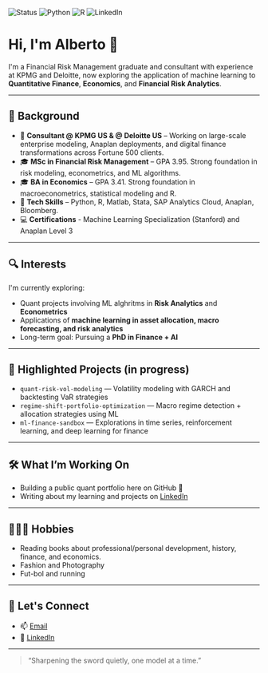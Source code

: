![Status](https://img.shields.io/badge/Building-QuantPortfolio-blueviolet)
![Python](https://img.shields.io/badge/Python-Expert-blue)
![R](https://img.shields.io/badge/R-Intermediate-lightgrey)
![LinkedIn](https://img.shields.io/badge/Connect-LinkedIn-blue?logo=linkedin)

# Hi, I'm Alberto 👋

I'm a Financial Risk Management graduate and consultant with experience at KPMG and Deloitte, now exploring the application of machine learning to **Quantitative Finance**, **Economics**, and **Financial Risk Analytics**.

---

## 💼 Background

- 💼 **Consultant @ KPMG US & @ Deloitte US** – Working on large-scale enterprise modeling, Anaplan deployments, and digital finance transformations across Fortune 500 clients.
- 🎓 **MSc in Financial Risk Management** – GPA 3.95. Strong foundation in risk modeling, econometrics, and ML algorithms.
- 🎓 **BA in Economics** – GPA 3.41. Strong foundation in macroeconometrics, statistical modeling and R.
- 🧠 **Tech Skills** – Python, R, Matlab, Stata, SAP Analytics Cloud, Anaplan, Bloomberg.
- 💻 **Certifications** - Machine Learning Specialization (Stanford) and Anaplan Level 3

---

## 🔍 Interests

I'm currently exploring:
- Quant projects involving ML alghritms in **Risk Analytics** and **Econometrics**
- Applications of **machine learning in asset allocation, macro forecasting, and risk analytics**
- Long-term goal: Pursuing a **PhD in Finance + AI**
  
---

## 📂 Highlighted Projects (in progress)

- `quant-risk-vol-modeling` — Volatility modeling with GARCH and backtesting VaR strategies
- `regime-shift-portfolio-optimization` — Macro regime detection + allocation strategies using ML
- `ml-finance-sandbox` — Explorations in time series, reinforcement learning, and deep learning for finance

---

## 🛠️ What I’m Working On

- Building a public quant portfolio here on GitHub 🧪
- Writing about my learning and projects on [LinkedIn](https://linkedin.com/in/alberto–guerra/)

---

## 🏃🏽‍♂️ Hobbies

- Reading books about professional/personal development, history, finance, and economics.
- Fashion and Photography
- Fut-bol and running

---

## 🤝 Let's Connect

- 📫 [Email](mailto:albertoguerra546@gmail.com)
- 🔗 [LinkedIn](https://linkedin.com/in/alberto–guerra/)

---

> “Sharpening the sword quietly, one model at a time.”
